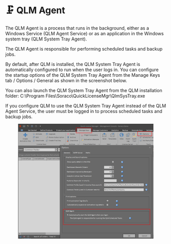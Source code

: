 # 🗜 QLM Agent

The QLM Agent is a process that runs in the background, either as a Windows Service (QLM Agent Service) or as an application in the Windows system tray (QLM System Tray Agent).

The QLM Agent is responsible for performing scheduled tasks and backup jobs.&#x20;

By default, after QLM is installed, the QLM System Tray Agent is automatically configured to run when the user logs in. You can configure the startup options of the QLM System Tray Agent from the Manage Keys tab / Options / General as shown in the screenshot below.

You can also launch the QLM System Tray Agent from the QLM installation folder: C:\Program Files\Soraco\QuickLicenseMgr\QlmSysTray.exe

If you configure QLM to use the QLM System Tray Agent instead of the QLM Agent Service, the user must be logged in to process scheduled tasks and backup jobs.

<figure><img src="../.gitbook/assets/image (1).png" alt=""><figcaption></figcaption></figure>
